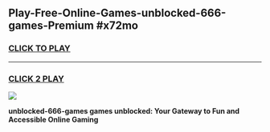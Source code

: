 
## Play-Free-Online-Games-unblocked-666-games-Premium #x72mo
<h3>
<a href="https://premium.freeplayer.one?title=unblocked-666-games&ref=8M">CLICK TO PLAY</a></h3>
<hr>

<h3>
<a href="https://premium.freeplayer.one?title=unblocked-666-games&ref=8M">CLICK 2 PLAY</a>
  
</h3>

<a href="https://premium.freeplayer.one?title=unblocked-666-games&ref=8M"><img src="https://clearcache.store/games.png"></a>


**unblocked-666-games games unblocked: Your Gateway to Fun and Accessible Online Gaming**
